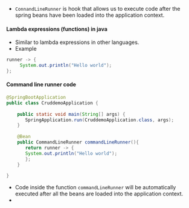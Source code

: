 - `ConnandLineRunner` is hook that allows us to execute code after the spring beans have been loaded into the application context.
#### Lambda expressions (functions) in java
- Similar to lambda expressions in other languages.
- Example 
```java
runner -> {  
     System.out.println("Hello world");  
};
```
#### Command line runner code
```java
@SpringBootApplication  
public class CruddemoApplication {  
  
    public static void main(String[] args) {  
       SpringApplication.run(CruddemoApplication.class, args);  
    }  
  
    @Bean  
    public CommandLineRunner commandLineRunner(){  
       return runner -> {  
       System.out.println("Hello world");  
       };  
    }  
  
}
```
- Code inside the function `commandLineRunner` will be automatically executed after all the beans are loaded into the application context.
- 
